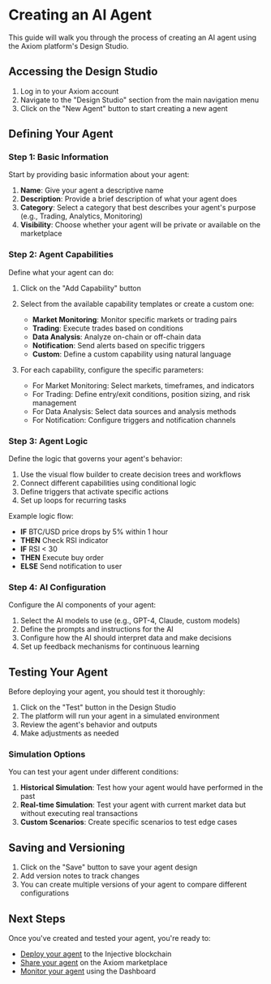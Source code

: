 # Creating an AI Agent

This guide will walk you through the process of creating an AI agent using the Axiom platform's Design Studio.

## Accessing the Design Studio

1. Log in to your Axiom account
2. Navigate to the "Design Studio" section from the main navigation menu
3. Click on the "New Agent" button to start creating a new agent

## Defining Your Agent

### Step 1: Basic Information

Start by providing basic information about your agent:

1. **Name**: Give your agent a descriptive name
2. **Description**: Provide a brief description of what your agent does
3. **Category**: Select a category that best describes your agent's purpose (e.g., Trading, Analytics, Monitoring)
4. **Visibility**: Choose whether your agent will be private or available on the marketplace

### Step 2: Agent Capabilities

Define what your agent can do:

1. Click on the "Add Capability" button
2. Select from the available capability templates or create a custom one:
   - **Market Monitoring**: Monitor specific markets or trading pairs
   - **Trading**: Execute trades based on conditions
   - **Data Analysis**: Analyze on-chain or off-chain data
   - **Notification**: Send alerts based on specific triggers
   - **Custom**: Define a custom capability using natural language

3. For each capability, configure the specific parameters:
   - For Market Monitoring: Select markets, timeframes, and indicators
   - For Trading: Define entry/exit conditions, position sizing, and risk management
   - For Data Analysis: Select data sources and analysis methods
   - For Notification: Configure triggers and notification channels

### Step 3: Agent Logic

Define the logic that governs your agent's behavior:

1. Use the visual flow builder to create decision trees and workflows
2. Connect different capabilities using conditional logic
3. Define triggers that activate specific actions
4. Set up loops for recurring tasks

Example logic flow:
- **IF** BTC/USD price drops by 5% within 1 hour
- **THEN** Check RSI indicator
- **IF** RSI < 30
- **THEN** Execute buy order
- **ELSE** Send notification to user

### Step 4: AI Configuration

Configure the AI components of your agent:

1. Select the AI models to use (e.g., GPT-4, Claude, custom models)
2. Define the prompts and instructions for the AI
3. Configure how the AI should interpret data and make decisions
4. Set up feedback mechanisms for continuous learning

## Testing Your Agent

Before deploying your agent, you should test it thoroughly:

1. Click on the "Test" button in the Design Studio
2. The platform will run your agent in a simulated environment
3. Review the agent's behavior and outputs
4. Make adjustments as needed

### Simulation Options

You can test your agent under different conditions:

1. **Historical Simulation**: Test how your agent would have performed in the past
2. **Real-time Simulation**: Test your agent with current market data but without executing real transactions
3. **Custom Scenarios**: Create specific scenarios to test edge cases

## Saving and Versioning

1. Click on the "Save" button to save your agent design
2. Add version notes to track changes
3. You can create multiple versions of your agent to compare different configurations

## Next Steps

Once you've created and tested your agent, you're ready to:

- [Deploy your agent](deploying-an-agent.md) to the Injective blockchain
- [Share your agent](using-the-marketplace.md) on the Axiom marketplace
- [Monitor your agent](monitoring-agents.md) using the Dashboard 